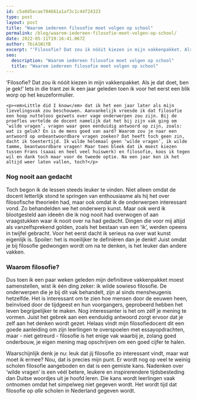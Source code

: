 ```yaml
---
id: c5a0d5ecae704661a1af3c1c44f24323
type: post
layout: post
title: "Waarom iedereen filosofie moet volgen op school"
permalink: /blog/waarom-iedereen-filosofie-moet-volgen-op-school/
date: 2022-05-11T19:16:41.067Z
author: 7biA1WiYB
excerpt: "‘Filosofie? Dat zou ik nóóit kiezen in mijn vakkenpakket. Als je dat doet, ben je gek!’ Iets in die trant zei ik een jaar geleden toen ik voor het eerst een blik worp op het keuzeformulier.  "
seo:
  description: "Waarom iedereen filosofie moet volgen op school"
  title: "Waarom iedereen filosofie moet volgen op school"
---
```

‘Filosofie? Dat zou ik nóóit kiezen in mijn vakkenpakket. Als je dat doet, ben je gek!’ Iets in die trant zei ik een jaar geleden toen ik voor het eerst een blik worp op het keuzeformulier.  

    <p><em>Little did I know</em> dat ik het een jaar later als mijn lievelingsvak zou beschouwen. Aanvankelijk vreesde ik dat filosofie een hoop nutteloos gezwets over vage onderwerpen zou zijn. Bij de proefles vertelde de docent namelijk dat het bij zijn vak ging om ‘wilde vragen’, vragen waar geen eenduidig antwoord op zijn, zoals: wat is geluk? En is de mens goed van aard? Waarom zou je naar een antwoord op onbeantwoordbare vragen zoeken? Dat heeft toch geen zin, dacht ik toentertijd. Ik wilde helemaal geen ‘wilde vragen’, ik wilde tamme, beantwoordbare vragen! Maar toen bleek dat ik moest kiezen tussen Frans (saaai en heel veel huiswerk) en filosofie, koos ik tegen wil en dank toch maar voor de tweede optie. Na een jaar kon ik het altijd weer laten vallen, toch?</p>
<h3>Nog nooit aan gedacht</h3>
<p>Toch begon ik de lessen steeds leuker te vinden. Niet alleen omdat de docent letterlijk stond te springen van enthousiasme als hij het over filosofische theorieën had, maar ook omdat ik de onderwerpen interessant vond. Zo behandelden we het onderwerp kunst. Maar ook werd ik blootgesteld aan ideeën die ik nog nooit had overwogen of aan vraagstukken waar ik nooit over na had gedacht. Dingen die voor mij altijd als vanzelfsprekend golden, zoals het bestaan van een ‘ik’, werden opeens in twijfel gebracht. Voor het eerst dacht ik serieus na over wat kunst eigenlijk is. Spoiler: het is moeilijker te definiëren dan je denkt! Juist omdat je bij filosofie gedwongen wordt om na te denken, is het leuker dan andere vakken.</p>
<h3>Waarom filosofie?</h3>
<p>Dus toen ik een paar weken geleden mijn definitieve vakkenpakket moest samenstellen, wist ik één ding zeker: ik wilde sowieso filosofie. De onderwerpen die je bij dit vak behandelt, zijn al sinds mensheugenis hetzelfde. Het is interessant om te zien hoe mensen door de eeuwen heen, beïnvloed door de tijdgeest en hun voorgangers, geprobeerd hebben het leven begrijpelijker te maken. Nog interessanter is het om zélf je mening te vormen. Juist het gebrek aan een eenduidig antwoord zorgt ervoor dat je zelf aan het denken wordt gezet. Helaas vindt mijn filosofiedocent dit een goede aanleiding om zijn leerlingen te overspoelen met essayopdrachten, maar - niet getreurd - filosofie is het enige vak waarbij je, zolang goed onderbouw, je eigen mening mag opschrijven om een goed cijfer te halen. </p>
<p>Waarschijnlijk denk je nu: leuk dat jij filosofie zo interessant vindt, maar wat moet ik ermee? Nou, dat is precies mijn punt. Er wordt nog op veel te weinig scholen filosofie aangeboden en dat is een gemiste kans. Nadenken over ‘wilde vragen’ is een véél betere, leukere en inspirerendere tijdsbesteding dan Duitse woordjes uit je hoofd leren. Die kans wordt leerlingen vaak ontnomen omdat het simpelweg niet gegeven wordt. Het wordt tijd dat filosofie op <em>alle </em>scholen in Nederland gegeven wordt.</p>  
